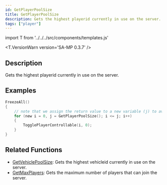 ```yaml
---
id: GetPlayerPoolSize
title: GetPlayerPoolSize
description: Gets the highest playerid currently in use on the server.
tags: ["player"]
---
```


import T from '../../../src/components/templates.js'

<T.VersionWarn version='SA-MP 0.3.7' />

## Description

Gets the highest playerid currently in use on the server.

## Examples

```c
FreezeAll()
{
    // note that we assign the return value to a new variable (j) to avoid calling the function with each iteration
    for (new i = 0, j = GetPlayerPoolSize(); i <= j; i++)
    {
        TogglePlayerControllable(i, 0);
    }
}
```

## Related Functions

- [GetVehiclePoolSize](GetVehiclePoolSize.md): Gets the highest vehicleid currently in use on the server.
- [GetMaxPlayers](GetMaxPlayers.md): Gets the maximum number of players that can join the server.
